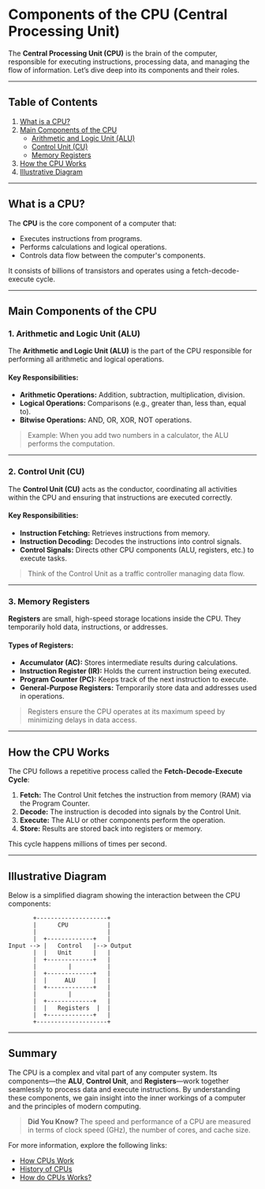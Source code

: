 # Components of the CPU (Central Processing Unit)

The **Central Processing Unit (CPU)** is the brain of the computer, responsible for executing instructions, processing data, and managing the flow of information. Let’s dive deep into its components and their roles.

---

## Table of Contents

1. [What is a CPU?](#what-is-a-cpu)
2. [Main Components of the CPU](#main-components-of-the-cpu)
   - [Arithmetic and Logic Unit (ALU)](#arithmetic-and-logic-unit-alu)
   - [Control Unit (CU)](#control-unit-cu)
   - [Memory Registers](#memory-registers)
3. [How the CPU Works](#how-the-cpu-works)
4. [Illustrative Diagram](#illustrative-diagram)

---

## What is a CPU?

The **CPU** is the core component of a computer that:

- Executes instructions from programs.
- Performs calculations and logical operations.
- Controls data flow between the computer's components.

It consists of billions of transistors and operates using a fetch-decode-execute cycle.

---

## Main Components of the CPU

### 1. Arithmetic and Logic Unit (ALU)

The **Arithmetic and Logic Unit (ALU)** is the part of the CPU responsible for performing all arithmetic and logical operations. 

#### Key Responsibilities:
- **Arithmetic Operations:** Addition, subtraction, multiplication, division.
- **Logical Operations:** Comparisons (e.g., greater than, less than, equal to).
- **Bitwise Operations:** AND, OR, XOR, NOT operations.

> Example: When you add two numbers in a calculator, the ALU performs the computation.

---

### 2. Control Unit (CU)



The **Control Unit (CU)** acts as the conductor, coordinating all activities within the CPU and ensuring that instructions are executed correctly.

#### Key Responsibilities:
- **Instruction Fetching:** Retrieves instructions from memory.
- **Instruction Decoding:** Decodes the instructions into control signals.
- **Control Signals:** Directs other CPU components (ALU, registers, etc.) to execute tasks.

> Think of the Control Unit as a traffic controller managing data flow.

---

### 3. Memory Registers



**Registers** are small, high-speed storage locations inside the CPU. They temporarily hold data, instructions, or addresses.

#### Types of Registers:

- **Accumulator (AC):** Stores intermediate results during calculations.
- **Instruction Register (IR):** Holds the current instruction being executed.
- **Program Counter (PC):** Keeps track of the next instruction to execute.
- **General-Purpose Registers:** Temporarily store data and addresses used in operations.

> Registers ensure the CPU operates at its maximum speed by minimizing delays in data access.

---

## How the CPU Works

The CPU follows a repetitive process called the **Fetch-Decode-Execute Cycle**:

1. **Fetch:** The Control Unit fetches the instruction from memory (RAM) via the Program Counter.
2. **Decode:** The instruction is decoded into signals by the Control Unit.
3. **Execute:** The ALU or other components perform the operation.
4. **Store:** Results are stored back into registers or memory.

This cycle happens millions of times per second.

---

## Illustrative Diagram

Below is a simplified diagram showing the interaction between the CPU components:

```
       +--------------------+
       |      CPU           |
       |                    |
       |  +-------------+   |
Input --> |   Control   |--> Output
       |  |   Unit      |   |
       |  +-------------+   |
       |         |          |
       |  +-------------+   |
       |  |     ALU     |   |
       |  +-------------+   |
       |         |          |
       |  +-------------+   |
       |  |   Registers  |  |
       |  +-------------+   |
       +--------------------+
```

---

## Summary

The CPU is a complex and vital part of any computer system. Its components—the **ALU**, **Control Unit**, and **Registers**—work together seamlessly to process data and execute instructions. By understanding these components, we gain insight into the inner workings of a computer and the principles of modern computing.

> **Did You Know?** The speed and performance of a CPU are measured in terms of clock speed (GHz), the number of cores, and cache size.

For more information, explore the following links:

- [How CPUs Work](https://en.wikipedia.org/wiki/Central_processing_unit)
- [History of CPUs](https://computerhistory.org)
- [How do CPUs Works?](https://www.youtube.com/watch?v=jx-w2o-Lj8g)
